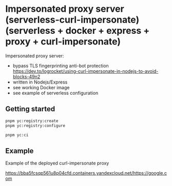 # Impersonated proxy server (serverless-curl-impersonate) (serverless + docker + express + proxy + curl-impersonate)

Impersonated proxy server:

- bypass TLS fingerprinting anti-bot protection https://dev.to/logrocket/using-curl-impersonate-in-nodejs-to-avoid-blocks-49n2
- written in Nodejs/Express
- see working Docker image
- see example of serverless configuration

## Getting started

```sh
pnpm yc:registry:create
pnpm yc:registry:configure

pnpm yc:ci
```

## Example

Example of the deployed curl-impersonate proxy

https://bba5fcsqp561u8p04cfd.containers.yandexcloud.net/https://google.com

